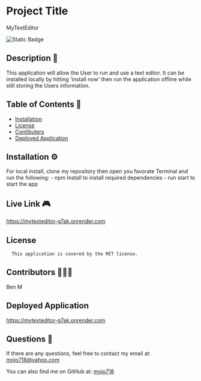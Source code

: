 # Project Title
MyTextEditor

![Static Badge](https://img.shields.io/badge/MIT-blue.svg) 


## Description 🔎
This application will allow the User to run and use a text editor. It can be installed locally by hitting 'install now' then run the application offline while still storing the Users information. 

## Table of Contents 📖
- [Installation](#installation-⚙️)
- [License](#license-MIT)
- [Contibuters](#Contributors-🧑‍🤝‍🧑)
- [Deployed Application](#deployed-application-🚀)

## Installation ⚙️
For local install, clone my repository then open you favorate Terminal and run the following:
    - npm Install to install required dependencies
    - run start to start the app

## Live Link 🎮
https://mytexteditor-g7ak.onrender.com

## License
      This application is covered by the MIT license.

## Contributors 🧑‍🤝‍🧑
Ben M

## Deployed Application
https://mytexteditor-g7ak.onrender.com

## Questions 🙋
If there are any questions, feel free to contact my email at: mojo718@yahoo.com

You can also find me on GitHub at: [mojo718](https://www.github.com/mojo718)
